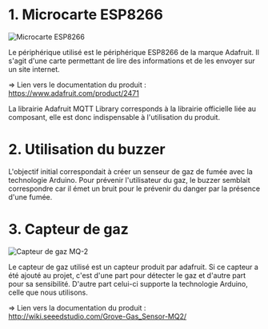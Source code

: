 # 1. Microcarte ESP8266
![Microcarte ESP8266](https://li6.rightinthebox.com/images/384x384/201708/yxwaxy1503028780126.jpg)

Le périphérique utilisé est le périphérique ESP8266 de la marque Adafruit. Il s'agit d'une carte permettant de lire des informations et de les envoyer sur un site internet.

=> Lien vers le documentation du produit : https://www.adafruit.com/product/2471

La librairie Adafruit MQTT Library corresponds à la librairie officielle liée au composant, elle est donc indispensable à l'utilisation du produit.

# 2. Utilisation du buzzer

L'objectif initial correspondait à créer un senseur de gaz de fumée avec la technologie Arduino.
Pour prévenir l'utilisateur du gaz, le buzzer semblait correspondre car il émet un bruit pour le prévenir du danger par la présence d'une fumée.

# 3. Capteur de gaz
![Capteur de gaz MQ-2](https://shop.mchobby.be/2467-large_default/module-senseur-gaz-mq-2.jpg)

Le capteur de gaz utilisé est un capteur produit par adafruit. Si ce capteur a été ajouté au projet, c'est d'une part pour détecter le gaz et d'autre part pour sa sensibilité. D'autre part celui-ci supporte la technologie Arduino, celle que nous utilisons.

=> Lien vers la documentation du produit : http://wiki.seeedstudio.com/Grove-Gas_Sensor-MQ2/